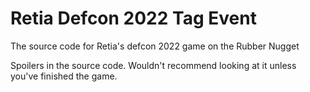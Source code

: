 # Retia Defcon 2022 Tag Event
The source code for Retia's defcon 2022 game on the Rubber Nugget

Spoilers in the source code. Wouldn't recommend looking at it unless you've finished the game.
